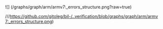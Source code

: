![]
(/graphs/graph/arm/armv7:_errors_structure.png?raw=true)




///https://github.com/gitoleg/bil-/..verification/blob/graphs/graph/arm/armv7:_errors_structure.png)
